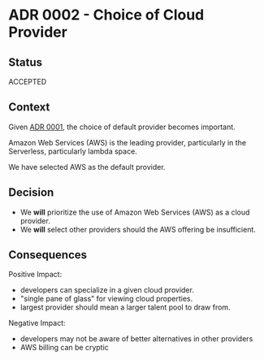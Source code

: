 # ADR 0002 - Choice of Cloud Provider

## Status

ACCEPTED

## Context

Given [ADR 0001](ADR%200001-Choice%20of%20Serverless.md), the choice of default provider becomes important.

Amazon Web Services (AWS) is the leading provider, particularly in the Serverless, particularly lambda space. 

We have selected AWS as the default provider.

## Decision

- We **will** prioritize the use of Amazon Web Services (AWS) as a cloud provider.
- We **will** select other providers should the AWS offering be insufficient.

## Consequences

Positive Impact:
- developers can specialize in a given cloud provider.
- "single pane of glass" for viewing cloud properties.
- largest provider should mean a larger talent pool to draw from.

Negative Impact:
- developers may not be aware of better alternatives in other providers
- AWS billing can be cryptic